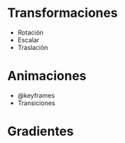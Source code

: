#  Transformaciones

- Rotación
- Escalar
- Traslación

# Animaciones

- @keyframes
- Transiciones

# Gradientes